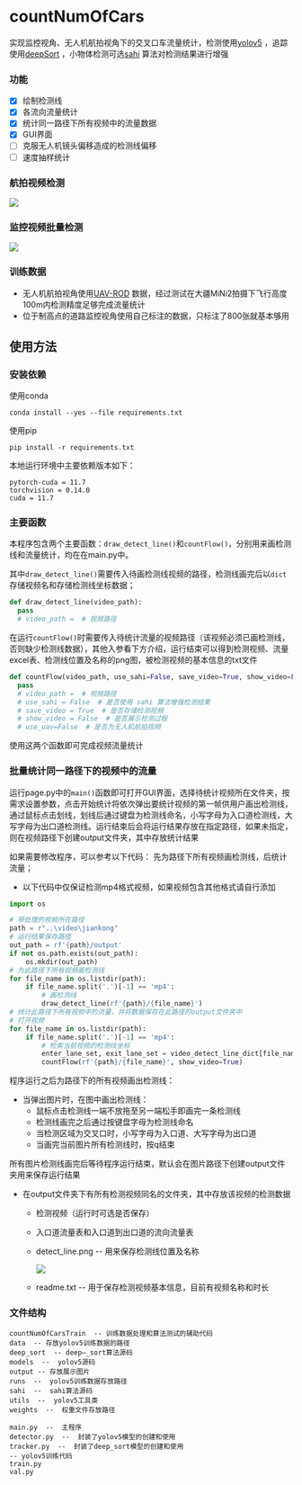 # countNumOfCars
实现监控视角、无人机航拍视角下的交叉口车流量统计，检测使用[yolov5](https://github.com/ultralytics/yolov5) ，追踪使用[deepSort](https://github.com/nwojke/deep_sort) ，小物体检测可选[sahi](https://github.com/obss/sahi) 算法对检测结果进行增强
### 功能
- [x] 绘制检测线
- [x] 各流向流量统计
- [x] 统计同一路径下所有视频中的流量数据
- [x] GUI界面
- [ ] 克服无人机镜头偏移造成的检测线偏移
- [ ] 速度抽样统计
### 航拍视频检测
<img src="output/uav.gif">

### 监控视频批量检测
<img src="output/monitor.gif"/>

### 训练数据
- 无人机航拍视角使用[UAV-ROD](https://github.com/fengkaibit/UAV-ROD) 数据，经过测试在大疆MiNi2拍摄下飞行高度100m内检测精度足够完成流量统计
- 位于制高点的道路监控视角使用自己标注的数据，只标注了800张就基本够用
## 使用方法
### 安装依赖
使用conda
```commandline
conda install --yes --file requirements.txt
```
使用pip
```commandline
pip install -r requirements.txt
```
本地运行环境中主要依赖版本如下：
```text
pytorch-cuda = 11.7
torchvision = 0.14.0
cuda = 11.7
```
### 主要函数
本程序包含两个主要函数：`draw_detect_line()`和`countFlow()`，分别用来画检测线和流量统计，均在在main.py中。

其中`draw_detect_line()`需要传入待画检测线视频的路径，检测线画完后以`dict`存储视频名和存储检测线坐标数据；

```python
def draw_detect_line(video_path):
  pass
  # video_path =  # 视频路径  
```

在运行`countFlow()`时需要传入待统计流量的视频路径（该视频必须已画检测线，否则缺少检测线数据），其他入参看下方介绍，运行结束可以得到检测视频、流量excel表、检测线位置及名称的png图，被检测视频的基本信息的txt文件
```python
def countFlow(video_path, use_sahi=False, save_video=True, show_video=False, use_uav=False):
  pass
  # video_path =  # 视频路径    
  # use_sahi = False  # 是否使用 sahi 算法增强检测结果
  # save_video = True  # 是否存储检测视频
  # show_video = False  # 是否展示检测过程
  # use_uav=False  # 是否为无人机航拍视频
```

使用这两个函数即可完成视频流量统计
### 批量统计同一路径下的视频中的流量
运行page.py中的`main()`函数即可打开GUI界面，选择待统计视频所在文件夹，按需求设置参数，点击开始统计将依次弹出要统计视频的第一帧供用户画出检测线，通过鼠标点击划线，划线后通过键盘为检测线命名，小写字母为入口道检测线，大写字母为出口道检测线。运行结束后会将运行结果存放在指定路径，如果未指定，则在视频路径下创建output文件夹，其中存放统计结果

如果需要修改程序，可以参考以下代码：
先为路径下所有视频画检测线，后统计流量；
- 以下代码中仅保证检测mp4格式视频，如果视频包含其他格式请自行添加
```python
import os

# 带处理的视频所在路径
path = r"..\video\jiankong"
# 运行结果保存路径
out_path = rf'{path}/output'
if not os.path.exists(out_path):
    os.mkdir(out_path)
# 为此路径下所有视频画检测线
for file_name in os.listdir(path):
    if file_name.split('.')[-1] == 'mp4':
        # 画检测线
        draw_detect_line(rf'{path}/{file_name}')
# 统计此路径下所有视频中的流量，并将数据保存在此路径的output文件夹中
# 打开视频
for file_name in os.listdir(path):
    if file_name.split('.')[-1] == 'mp4':
        # 检索当前视频的检测线坐标
        enter_lane_set, exit_lane_set = video_detect_line_dict[file_name]
        countFlow(rf'{path}/{file_name}', show_video=True)
```

程序运行之后为路径下的所有视频画出检测线：
- 当弹出图片时，在图中画出检测线：
  - 鼠标点击检测线一端不放拖至另一端松手即画完一条检测线
  - 检测线画完之后通过按键盘字母为检测线命名
  - 当检测区域为交叉口时，小写字母为入口道、大写字母为出口道
  - 当画完当前图片所有检测线时，按q结束

所有图片检测线画完后等待程序运行结束，默认会在图片路径下创建output文件夹用来保存运行结果
- 在output文件夹下有所有检测视频同名的文件夹，其中存放该视频的检测数据
  - 检测视频（运行时可选是否保存）
  - 入口道流量表和入口道到出口道的流向流量表
  - detect_line.png -- 用来保存检测线位置及名称
  
    <img src = "output/detect_line.png"/>
  - readme.txt -- 用于保存检测视频基本信息，目前有视频名称和时长

### 文件结构
```text
countNumOfCarsTrain  -- 训练数据处理和算法测试的辅助代码
data  -- 存放yolov5训练数据的路径
deep_sort  -- deep—_sort算法源码
models  --  yolov5源码
output -- 存放展示图片
runs  --  yolov5训练数据存放路径
sahi  --  sahi算法源码
utils  --  yolov5工具类
weights  --  权重文件存放路径

main.py  --  主程序
detector.py  --  封装了yolov5模型的创建和使用
tracker.py  --  封装了deep_sort模型的创建和使用
-- yolov5训练代码
train.py
val.py
```
